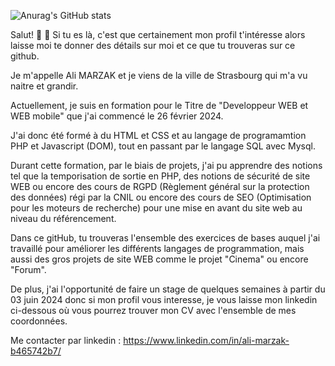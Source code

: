 ![Anurag's GitHub stats](https://github-readme-stats.vercel.app/api?username=Mzk-Ali&show_icons=true&theme=radical)


 Salut! 👋
💬 Si tu es là, c'est que certainement mon profil t'intéresse alors laisse moi te donner des détails sur moi et ce que tu trouveras sur ce github.

Je m'appelle Ali MARZAK et je viens de la ville de Strasbourg qui m'a vu naitre et grandir. 

Actuellement, je suis en formation pour le Titre de "Developpeur WEB et WEB mobile" que j'ai commencé le 26 février 2024.

J'ai donc été formé à du HTML et CSS et au langage de programamtion PHP et Javascript (DOM), tout en passant par le langage SQL avec Mysql. 

Durant cette formation, par le biais de projets, j'ai pu apprendre des notions tel que la temporisation de sortie en PHP, des notions de sécurité de site WEB ou encore des cours de RGPD (Règlement général sur la protection des données) régi par la CNIL ou encore des cours de SEO (Optimisation pour les moteurs de recherche) pour une mise en avant du site web au niveau du référencement.

Dans ce gitHub, tu trouveras l'ensemble des exercices de bases auquel j'ai travaillé pour améliorer les différents langages de programmation, mais aussi des gros projets de site WEB comme le projet "Cinema" ou encore "Forum".

De plus, j'ai l'opportunité de faire un stage de quelques semaines à partir du 03 juin 2024 donc si mon profil vous interesse, je vous laisse mon linkedin ci-dessous où vous pourrez trouver mon CV avec l'ensemble de mes coordonnées.

Me contacter par linkedin : https://www.linkedin.com/in/ali-marzak-b465742b7/

